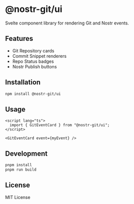 # @nostr-git/ui

Svelte component library for rendering Git and Nostr events.

## Features

- Git Repository cards
- Commit Snippet renderers
- Repo Status badges
- Nostr Publish buttons

## Installation

```bash
npm install @nostr-git/ui
```

## Usage

```svelte
<script lang="ts">
  import { GitEventCard } from "@nostr-git/ui";
</script>

<GitEventCard event={myEvent} />
```

## Development

```bash
pnpm install
pnpm run build
```

## License

MIT License
